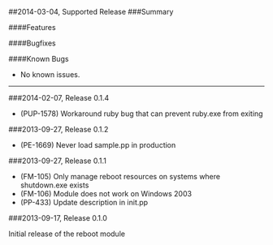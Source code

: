 ##2014-03-04, Supported Release
###Summary

####Features

####Bugfixes

####Known Bugs

* No known issues.

---

###2014-02-07, Release 0.1.4

 * (PUP-1578) Workaround ruby bug that can prevent ruby.exe from exiting

###2013-09-27, Release 0.1.2

 * (PE-1669) Never load sample.pp in production

###2013-09-27, Release 0.1.1

 * (FM-105) Only manage reboot resources on systems where shutdown.exe exists
 * (FM-106) Module does not work on Windows 2003
 * (PP-433) Update description in init.pp

###2013-09-17, Release 0.1.0

Initial release of the reboot module
